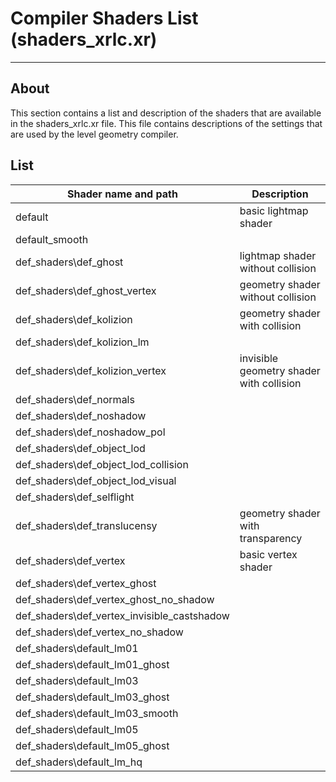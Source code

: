 # Compiler Shaders List (shaders_xrlc.xr)

___

## About

This section contains a list and description of the shaders that are available in the shaders_xrlc.xr file. This file contains descriptions of the settings that are used by the level geometry compiler.

## List

| Shader name and path | Description |
---|---|
| default | basic lightmap shader |
| default_smooth |  |
| def_shaders\def_ghost | lightmap shader without collision |
| def_shaders\def_ghost_vertex | geometry shader without collision |
| def_shaders\def_kolizion | geometry shader with collision |
| def_shaders\def_kolizion_lm |  |
| def_shaders\def_kolizion_vertex | invisible geometry shader with collision |
| def_shaders\def_normals |  |
| def_shaders\def_noshadow |  |
| def_shaders\def_noshadow_pol |  |
| def_shaders\def_object_lod |  |
| def_shaders\def_object_lod_collision |  |
| def_shaders\def_object_lod_visual |  |
| def_shaders\def_selflight |  |
| def_shaders\def_translucensy | geometry shader with transparency |
| def_shaders\def_vertex | basic vertex shader |
| def_shaders\def_vertex_ghost |  |
| def_shaders\def_vertex_ghost_no_shadow |  |
| def_shaders\def_vertex_invisible_castshadow |  |
| def_shaders\def_vertex_no_shadow |  |
| def_shaders\default_lm01 |  |
| def_shaders\default_lm01_ghost |  |
| def_shaders\default_lm03 |  |
| def_shaders\default_lm03_ghost |  |
| def_shaders\default_lm03_smooth |  |
| def_shaders\default_lm05 |  |
| def_shaders\default_lm05_ghost |  |
| def_shaders\default_lm_hq |  |
